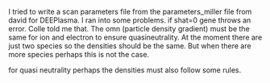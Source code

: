 I tried to write a scan parameters file from the parameters_miller file from david for DEEPlasma. I ran into some problems. if shat=0 gene throws an error. Colle told me that. The omn (particle density gradient) must be the same for ion and electron to ensure quasineutrality. At the moment there are just two species so the densities should be the same. But when there are more species perhaps this is not the case. 

for quasi neutrality perhaps the densities must also follow some rules.

